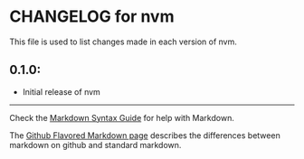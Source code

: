 # CHANGELOG for nvm

This file is used to list changes made in each version of nvm.

## 0.1.0:

* Initial release of nvm

- - -
Check the [Markdown Syntax Guide](http://daringfireball.net/projects/markdown/syntax) for help with Markdown.

The [Github Flavored Markdown page](http://github.github.com/github-flavored-markdown/) describes the differences between markdown on github and standard markdown.
